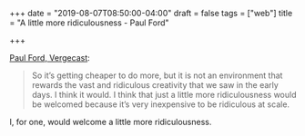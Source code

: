 +++
date = "2019-08-07T08:50:00-04:00"
draft = false
tags = ["web"]
title = "A little more ridiculousness - Paul Ford"

+++

[Paul Ford, Vergecast](https://www.theverge.com/2019/8/6/20751655/paul-ford-interview-web-writer-programmer-vergecast-podcast):

> So it’s getting cheaper to do more, but it is not an environment that rewards the vast and ridiculous creativity that we saw in the early days. I think it would. I think that just a little more ridiculousness would be welcomed because it’s very inexpensive to be ridiculous at scale.

I, for one, would welcome a little more ridiculousness.
